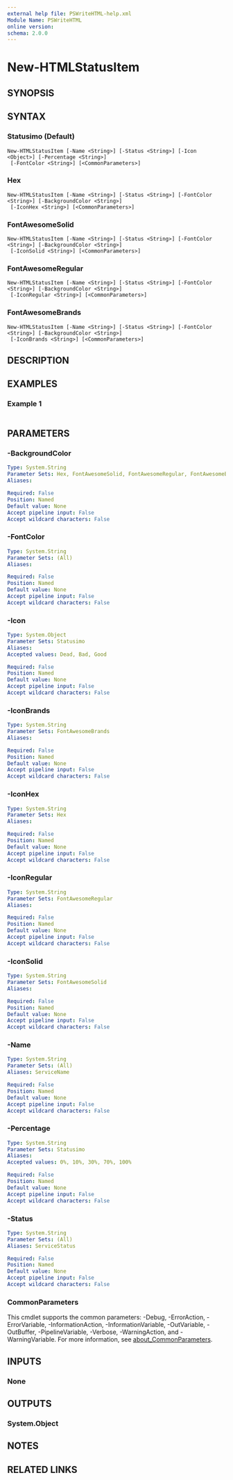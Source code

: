 ```yaml
---
external help file: PSWriteHTML-help.xml
Module Name: PSWriteHTML
online version:
schema: 2.0.0
---
```


# New-HTMLStatusItem

## SYNOPSIS


## SYNTAX

### Statusimo (Default)
```
New-HTMLStatusItem [-Name <String>] [-Status <String>] [-Icon <Object>] [-Percentage <String>]
 [-FontColor <String>] [<CommonParameters>]
```

### Hex
```
New-HTMLStatusItem [-Name <String>] [-Status <String>] [-FontColor <String>] [-BackgroundColor <String>]
 [-IconHex <String>] [<CommonParameters>]
```

### FontAwesomeSolid
```
New-HTMLStatusItem [-Name <String>] [-Status <String>] [-FontColor <String>] [-BackgroundColor <String>]
 [-IconSolid <String>] [<CommonParameters>]
```

### FontAwesomeRegular
```
New-HTMLStatusItem [-Name <String>] [-Status <String>] [-FontColor <String>] [-BackgroundColor <String>]
 [-IconRegular <String>] [<CommonParameters>]
```

### FontAwesomeBrands
```
New-HTMLStatusItem [-Name <String>] [-Status <String>] [-FontColor <String>] [-BackgroundColor <String>]
 [-IconBrands <String>] [<CommonParameters>]
```

## DESCRIPTION


## EXAMPLES

### Example 1
```powershell

```



## PARAMETERS

### -BackgroundColor


```yaml
Type: System.String
Parameter Sets: Hex, FontAwesomeSolid, FontAwesomeRegular, FontAwesomeBrands
Aliases:

Required: False
Position: Named
Default value: None
Accept pipeline input: False
Accept wildcard characters: False
```

### -FontColor


```yaml
Type: System.String
Parameter Sets: (All)
Aliases:

Required: False
Position: Named
Default value: None
Accept pipeline input: False
Accept wildcard characters: False
```

### -Icon


```yaml
Type: System.Object
Parameter Sets: Statusimo
Aliases:
Accepted values: Dead, Bad, Good

Required: False
Position: Named
Default value: None
Accept pipeline input: False
Accept wildcard characters: False
```

### -IconBrands


```yaml
Type: System.String
Parameter Sets: FontAwesomeBrands
Aliases:

Required: False
Position: Named
Default value: None
Accept pipeline input: False
Accept wildcard characters: False
```

### -IconHex


```yaml
Type: System.String
Parameter Sets: Hex
Aliases:

Required: False
Position: Named
Default value: None
Accept pipeline input: False
Accept wildcard characters: False
```

### -IconRegular


```yaml
Type: System.String
Parameter Sets: FontAwesomeRegular
Aliases:

Required: False
Position: Named
Default value: None
Accept pipeline input: False
Accept wildcard characters: False
```

### -IconSolid


```yaml
Type: System.String
Parameter Sets: FontAwesomeSolid
Aliases:

Required: False
Position: Named
Default value: None
Accept pipeline input: False
Accept wildcard characters: False
```

### -Name


```yaml
Type: System.String
Parameter Sets: (All)
Aliases: ServiceName

Required: False
Position: Named
Default value: None
Accept pipeline input: False
Accept wildcard characters: False
```

### -Percentage


```yaml
Type: System.String
Parameter Sets: Statusimo
Aliases:
Accepted values: 0%, 10%, 30%, 70%, 100%

Required: False
Position: Named
Default value: None
Accept pipeline input: False
Accept wildcard characters: False
```

### -Status


```yaml
Type: System.String
Parameter Sets: (All)
Aliases: ServiceStatus

Required: False
Position: Named
Default value: None
Accept pipeline input: False
Accept wildcard characters: False
```

### CommonParameters
This cmdlet supports the common parameters: -Debug, -ErrorAction, -ErrorVariable, -InformationAction, -InformationVariable, -OutVariable, -OutBuffer, -PipelineVariable, -Verbose, -WarningAction, and -WarningVariable. For more information, see [about_CommonParameters](http://go.microsoft.com/fwlink/?LinkID=113216).

## INPUTS

### None

## OUTPUTS

### System.Object
## NOTES

## RELATED LINKS
